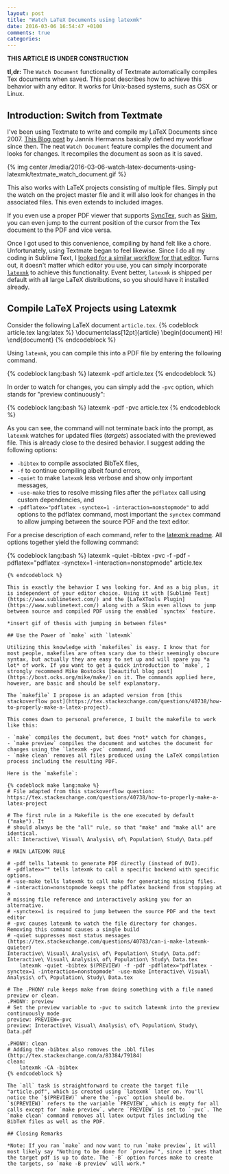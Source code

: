 ```yaml
---
layout: post
title: "Watch LaTeX Documents using latexmk"
date: 2016-03-06 16:54:47 +0100
comments: true
categories: 
---
```


**THIS ARTICLE IS UNDER CONSTRUCTION**

**tl,dr:** The `Watch Document` functionality of Textmate automatically compiles Tex documents when saved. This post describes how to achieve this behavior with any editor. It works for Unix-based systems, such as OSX or Linux.

## Introduction: Switch from Textmate

I've been using Textmate to write and compile my LaTeX Documents since 2007. [This Blog post](http://jann.is/daily/archives/756-LaTex-Live-PDF-preview-with-TextMate-and-PDFView.html) by Jannis Hermanns basically defined my workflow since then. The neat `Watch Document` feature compiles the document and looks for changes. It recompiles the document as soon as it is saved.

{% img center /media/2016-03-06-watch-latex-documents-using-latexmk/textmate_watch_document.gif %}

This also works with LaTeX projects consisting of multiple files. Simply put the watch on the project master file and it will also look for changes in the associated files. This even extends to included images.

If you even use a proper PDF viewer that supports [SyncTex](http://itexmac.sourceforge.net/SyncTeX.html), such as [Skim](http://skim-app.sourceforge.net/), you can even jump to the current position of the cursor from the Tex document to the PDF and vice versa.

Once I got used to this convenience, compiling by hand felt like a chore. Unfortunately, using Textmate began to feel likewise. Since I do all my coding in Sublime Text, I [looked for a similar workflow for that editor](http://tex.stackexchange.com/questions/276973/pendant-to-textmate-watch-document-function-in-sublime-text-latextools).
Turns out, it doesn't matter which editor you use, you can simply incorporate [`latexmk`](https://www.ctan.org/pkg/latexmk/) to achieve this functionality. Event better, `latexmk` is shipped per default with all large LaTeX distributions, so you should have it installed already.

## Compile LaTeX Projects using Latexmk

Consider the following LaTeX document `article.tex`.
{% codeblock article.tex lang:latex %}
\documentclass[12pt]{article}
\begin{document}
Hi!
\end{document}
{% endcodeblock %}

Using `latexmk`, you can compile this into a PDF file by entering the following command.

{% codeblock lang:bash %}
latexmk -pdf article.tex
{% endcodeblock %}

In order to watch for changes, you can simply add the `-pvc` option, which stands for "preview continuously":

{% codeblock lang:bash %}
latexmk -pdf -pvc article.tex
{% endcodeblock %}

As you can see, the command will not terminate back into the prompt, as `latexmk` watches for updated files (*targets*) associated with the previewed file. This is already close to the desired behavior. I suggest adding the following options:

- `-bibtex` to compile associated BibTeX files,
- `-f` to continue compiling albeit found errors,
- `-quiet` to make `latexmk` less verbose and show only important messages,
- `-use-make` tries to resolve missing files after the `pdflatex` call using custom dependencies, and
- `-pdflatex="pdflatex -synctex=1 -interaction=nonstopmode"`  to add options to the pdflatex command, most important the `synctex` command to allow jumping between the source PDF and the text editor.

For a precise description of each command, refer to the [latexmk readme](http://ftp.fernuni-hagen.de/ftp-dir/pub/mirrors/www.ctan.org/support/latexmk/latexmk.pdf). All options together yield the following command:

{% codeblock lang:bash %}
latexmk -quiet -bibtex -pvc -f -pdf -pdflatex="pdflatex -synctex=1 -interaction=nonstopmode" article.tex
```
{% endcodeblock %}

This is exactly the behavior I was looking for. And as a big plus, it is independent of your editor choice. Using it with [Sublime Text](https://www.sublimetext.com/) and the [LaTeXTools Plugin](https://www.sublimetext.com/) along with a Skim even allows to jump between source and compiled PDF using the enabled `synctex` feature.

*insert gif of thesis with jumping in between files*

## Use the Power of `make` with `latexmk`

Utilizing this knowledge with `makefiles` is easy. I know that for most people, makefiles are often scary due to their seemingly obscure syntax, but actually they are easy to set up and will spare you *a lot* of work. If you want to get a quick introduction to `make`, I strongly recommend Mike Bostocks [beautiful blog post](https://bost.ocks.org/mike/make/) on it. The commands applied here, however, are basic and should be self explanatory.

The `makefile` I propose is an adapted version from [this stackoverflow post](https://tex.stackexchange.com/questions/40738/how-to-properly-make-a-latex-project).

This comes down to personal preference, I built the makefile to work like this:

- `make` compiles the document, but does *not* watch for changes,
- `make preview` compiles the document and watches the document for changes using the `latexmk -pvc` command, and
- `make clean` removes all files produced using the LaTeX compilation process including the resulting PDF.

Here is the `makefile`:

{% codeblock make lang:make %}
# File adapted from this stackoverflow question: https://tex.stackexchange.com/questions/40738/how-to-properly-make-a-latex-project

# The first rule in a Makefile is the one executed by default ("make"). It
# should always be the "all" rule, so that "make" and "make all" are identical.
all: Interactive\ Visual\ Analysis\ of\ Population\ Study\ Data.pdf

# MAIN LATEXMK RULE

# -pdf tells latexmk to generate PDF directly (instead of DVI).
# -pdflatex="" tells latexmk to call a specific backend with specific options.
# -use-make tells latexmk to call make for generating missing files.
# -interaction=nonstopmode keeps the pdflatex backend from stopping at a
# missing file reference and interactively asking you for an alternative.
# -synctex=1 is required to jump between the source PDF and the text editor
# -pvc causes latexmk to watch the file directory for changes. Removing this command causes a single build
# -quiet suppresses most status messages (https://tex.stackexchange.com/questions/40783/can-i-make-latexmk-quieter)
Interactive\ Visual\ Analysis\ of\ Population\ Study\ Data.pdf: Interactive\ Visual\ Analysis\ of\ Population\ Study\ Data.tex
    latexmk -quiet -bibtex $(PREVIEW) -f -pdf -pdflatex="pdflatex -synctex=1 -interaction=nonstopmode" -use-make Interactive\ Visual\ Analysis\ of\ Population\ Study\ Data.tex

# The .PHONY rule keeps make from doing something with a file named preview or clean.
.PHONY: preview
# Set the preview variable to -pvc to switch latexmk into the preview continuously mode
preview: PREVIEW=-pvc
preview: Interactive\ Visual\ Analysis\ of\ Population\ Study\ Data.pdf

.PHONY: clean
# Adding the -bibtex also removes the .bbl files (http://tex.stackexchange.com/a/83384/79184)
clean:
    latexmk -CA -bibtex
{% endcodeblock %}

The `all` task is straightforward to create the target file "article.pdf", which is created using `latexmk` later on. You'll notice the `$(PREVIEW)` where the `-pvc` option should be. `$(PREVIEW)` refers to the variable `PREVIEW`, which is empty for all calls except for `make preview`, where `PREVIEW` is set to `-pvc`. The `make clean` command removes all latex output files including the BibTeX files as well as the PDF.

## Closing Remarks

*Note: If you ran `make` and now want to run `make preview`, it will most likely say "Nothing to be done for `preview`", since it sees that the target pdf is up to date. The `-B` option forces make to create the targets, so `make -B preview` will work.*
